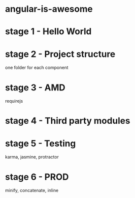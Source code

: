 # angular-is-awesome

# stage 1 - Hello World

# stage 2 - Project structure
one folder for each component

# stage 3 - AMD
requirejs

# stage 4 - Third party modules

# stage 5 - Testing
karma, jasmine, protractor

# stage 6 - PROD
minify, concatenate, inline